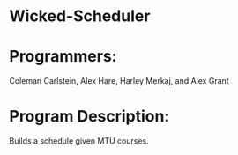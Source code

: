 # Wicked-Scheduler
# Programmers:
  Coleman Carlstein, Alex Hare, Harley Merkaj, and Alex Grant
# Program Description:
  Builds a schedule given MTU courses.
